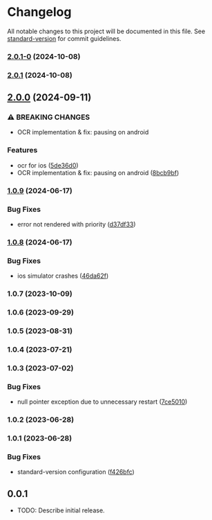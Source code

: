 # Changelog

All notable changes to this project will be documented in this file. See [standard-version](https://github.com/conventional-changelog/standard-version) for commit guidelines.

### [2.0.1-0](v2.0.1-0) (2024-10-08)

### [2.0.1](v2.0.1) (2024-10-08)

## [2.0.0](v2.0.0) (2024-09-11)


### ⚠ BREAKING CHANGES

* OCR implementation & fix: pausing on android

### Features

* ocr for ios ([5de36d0](5de36d006af1debd7f4af8e11f7c876a84e6ead8))
* OCR implementation & fix: pausing on android ([8bcb9bf](8bcb9bf809e7116cfb5128adea835672f726baff))

### [1.0.9](v1.0.9) (2024-06-17)


### Bug Fixes

* error not rendered with priority ([d37df33](d37df3376062cde745a6c105f8aa35d09c9a9a11))

### [1.0.8](v1.0.8) (2024-06-17)


### Bug Fixes

* ios simulator crashes ([46da62f](46da62f66dc008c7fef306c15a6f5d673fe171cc))

### 1.0.7 (2023-10-09)

### 1.0.6 (2023-09-29)

### 1.0.5 (2023-08-31)

### 1.0.4 (2023-07-21)

### 1.0.3 (2023-07-02)


### Bug Fixes

* null pointer exception due to unnecessary restart ([7ce5010](7ce5010a34e2e90d3ed1be44b45136d3cb70d127))

### 1.0.2 (2023-06-28)

### 1.0.1 (2023-06-28)


### Bug Fixes

* standard-version configuration ([f426bfc](f426bfc54413a847e3db073cf63b06dbd1bc9c66))

## 0.0.1

* TODO: Describe initial release.
